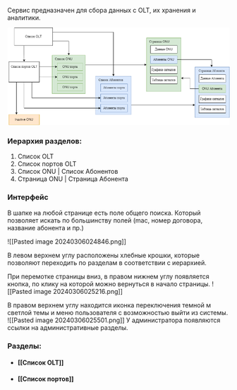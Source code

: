 Сервис предназначен для сбора данных с OLT, их хранения и аналитики.


![MNPON-interface.png](MNPON-interface.png)

### Иерархия разделов:
1. Список OLT
2. Список портов OLT
3. Список ONU | Список Абонентов
4. Страница ONU | Страница Абонента


### Интерфейс
В шапке на любой странице есть поле общего поиска. Который позволяет искать по большинству полей (mac, номер договора, название абонента и пр.)

![[Pasted image 20240306024846.png]]

В левом верхнем углу расположены хлебные крошки, которые позволяют переходить по разделам в соответствии с иерархией.

При перемотке страницы вниз, в правом нижнем углу появляется кнопка, по клику на которой можно вернуться в начало страницы.
![[Pasted image 20240306025216.png]]

В правом верхнем углу находится иконка переключения темной м светлой темы и меню пользователя с возможностью выйти из системы.
![[Pasted image 20240306025501.png]]
У администратора появляются ссылки на административные разделы.

### Разделы:
- #### [[Список OLT]]
- #### [[Список портов]]


